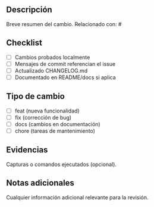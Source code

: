 ## Descripción
Breve resumen del cambio. Relacionado con: #

## Checklist
- [ ] Cambios probados localmente
- [ ] Mensajes de commit referencian el issue
- [ ] Actualizado CHANGELOG.md
- [ ] Documentado en README/docs si aplica

## Tipo de cambio
- [ ] feat (nueva funcionalidad)
- [ ] fix (corrección de bug)
- [ ] docs (cambios en documentación)
- [ ] chore (tareas de mantenimiento)

## Evidencias
Capturas o comandos ejecutados (opcional).

## Notas adicionales
Cualquier información adicional relevante para la revisión.